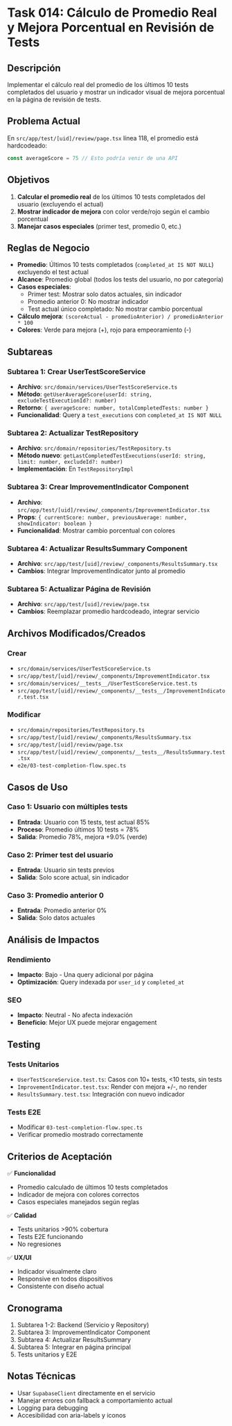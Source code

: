 # Task 014: Cálculo de Promedio Real y Mejora Porcentual en Revisión de Tests

## Descripción
Implementar el cálculo real del promedio de los últimos 10 tests completados del usuario y mostrar un indicador visual de mejora porcentual en la página de revisión de tests.

## Problema Actual
En `src/app/test/[uid]/review/page.tsx` línea 118, el promedio está hardcodeado:
```typescript
const averageScore = 75 // Esto podría venir de una API
```

## Objetivos
1. **Calcular el promedio real** de los últimos 10 tests completados del usuario (excluyendo el actual)
2. **Mostrar indicador de mejora** con color verde/rojo según el cambio porcentual
3. **Manejar casos especiales** (primer test, promedio 0, etc.)

## Reglas de Negocio
- **Promedio**: Últimos 10 tests completados (`completed_at IS NOT NULL`) excluyendo el test actual
- **Alcance**: Promedio global (todos los tests del usuario, no por categoría)
- **Casos especiales**:
  - Primer test: Mostrar solo datos actuales, sin indicador
  - Promedio anterior 0: No mostrar indicador
  - Test actual único completado: No mostrar cambio porcentual
- **Cálculo mejora**: `(scoreActual - promedioAnterior) / promedioAnterior * 100`
- **Colores**: Verde para mejora (+), rojo para empeoramiento (-)

## Subtareas

### Subtarea 1: Crear UserTestScoreService
- **Archivo**: `src/domain/services/UserTestScoreService.ts`
- **Método**: `getUserAverageScore(userId: string, excludeTestExecutionId?: number)`
- **Retorno**: `{ averageScore: number, totalCompletedTests: number }`
- **Funcionalidad**: Query a `test_executions` con `completed_at IS NOT NULL`

### Subtarea 2: Actualizar TestRepository
- **Archivo**: `src/domain/repositories/TestRepository.ts`
- **Método nuevo**: `getLastCompletedTestExecutions(userId: string, limit: number, excludeId?: number)`
- **Implementación**: En `TestRepositoryImpl`

### Subtarea 3: Crear ImprovementIndicator Component
- **Archivo**: `src/app/test/[uid]/review/_components/ImprovementIndicator.tsx`
- **Props**: `{ currentScore: number, previousAverage: number, showIndicator: boolean }`
- **Funcionalidad**: Mostrar cambio porcentual con colores

### Subtarea 4: Actualizar ResultsSummary Component
- **Archivo**: `src/app/test/[uid]/review/_components/ResultsSummary.tsx`
- **Cambios**: Integrar ImprovementIndicator junto al promedio

### Subtarea 5: Actualizar Página de Revisión
- **Archivo**: `src/app/test/[uid]/review/page.tsx`
- **Cambios**: Reemplazar promedio hardcodeado, integrar servicio

## Archivos Modificados/Creados

### Crear
- `src/domain/services/UserTestScoreService.ts`
- `src/app/test/[uid]/review/_components/ImprovementIndicator.tsx`
- `src/domain/services/__tests__/UserTestScoreService.test.ts`
- `src/app/test/[uid]/review/_components/__tests__/ImprovementIndicator.test.tsx`

### Modificar
- `src/domain/repositories/TestRepository.ts`
- `src/app/test/[uid]/review/_components/ResultsSummary.tsx`
- `src/app/test/[uid]/review/page.tsx`
- `src/app/test/[uid]/review/_components/__tests__/ResultsSummary.test.tsx`
- `e2e/03-test-completion-flow.spec.ts`

## Casos de Uso

### Caso 1: Usuario con múltiples tests
- **Entrada**: Usuario con 15 tests, test actual 85%
- **Proceso**: Promedio últimos 10 tests = 78%
- **Salida**: Promedio 78%, mejora +9.0% (verde)

### Caso 2: Primer test del usuario
- **Entrada**: Usuario sin tests previos
- **Salida**: Solo score actual, sin indicador

### Caso 3: Promedio anterior 0
- **Entrada**: Promedio anterior 0%
- **Salida**: Solo datos actuales

## Análisis de Impactos

### Rendimiento
- **Impacto**: Bajo - Una query adicional por página
- **Optimización**: Query indexada por `user_id` y `completed_at`

### SEO
- **Impacto**: Neutral - No afecta indexación
- **Beneficio**: Mejor UX puede mejorar engagement

## Testing

### Tests Unitarios
- `UserTestScoreService.test.ts`: Casos con 10+ tests, <10 tests, sin tests
- `ImprovementIndicator.test.tsx`: Render con mejora +/-, no render
- `ResultsSummary.test.tsx`: Integración con nuevo indicador

### Tests E2E
- Modificar `03-test-completion-flow.spec.ts`
- Verificar promedio mostrado correctamente

## Criterios de Aceptación

✅ **Funcionalidad**
- Promedio calculado de últimos 10 tests completados
- Indicador de mejora con colores correctos
- Casos especiales manejados según reglas

✅ **Calidad**
- Tests unitarios >90% cobertura
- Tests E2E funcionando
- No regresiones

✅ **UX/UI**
- Indicador visualmente claro
- Responsive en todos dispositivos
- Consistente con diseño actual

## Cronograma
1. Subtarea 1-2: Backend (Servicio y Repository)
2. Subtarea 3: ImprovementIndicator Component
3. Subtarea 4: Actualizar ResultsSummary
4. Subtarea 5: Integrar en página principal
5. Tests unitarios y E2E

## Notas Técnicas
- Usar `SupabaseClient` directamente en el servicio
- Manejar errores con fallback a comportamiento actual
- Logging para debugging
- Accesibilidad con aria-labels y iconos 